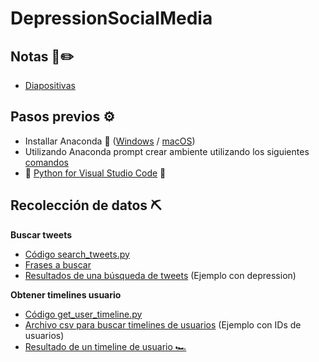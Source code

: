 # DepressionSocialMedia

## Notas 📔✏️

* [Diapositivas](https://github.com/miryamelizabeth/DepressionSocialMedia/tree/main/Notas)

## Pasos previos ⚙️

* Installar Anaconda 🐍 ([Windows](https://docs.anaconda.com/free/anaconda/getting-started/install/windows/) / [macOS](https://docs.anaconda.com/free/anaconda/getting-started/install/mac-os/))
* Utilizando Anaconda prompt crear ambiente utilizando los siguientes [comandos](https://github.com/miryamelizabeth/DepressionSocialMedia/blob/main/anaconda-env.txt)
* 🦖 [Python for Visual Studio Code](https://docs.anaconda.com/free/anaconda/ide-tutorials/python-vsc/) 🦕

## Recolección de datos ⛏️

**Buscar tweets**
* [Código search_tweets.py](https://github.com/miryamelizabeth/DepressionSocialMedia/blob/main/search_tweets.py)
* [Frases a buscar](https://github.com/miryamelizabeth/DepressionSocialMedia/blob/main/Ejemplos/tag_tweets.txt)
* [Resultados de una búsqueda de tweets](https://github.com/miryamelizabeth/DepressionSocialMedia/blob/main/Ejemplos/example_results_search.csv) (Ejemplo con depression)

**Obtener timelines usuario**
* [Código get_user_timeline.py](https://github.com/miryamelizabeth/DepressionSocialMedia/blob/main/get_user_timeline.py)
* [Archivo csv para buscar timelines de usuarios](https://github.com/miryamelizabeth/DepressionSocialMedia/blob/main/ids_search_timelines.csv) (Ejemplo con IDs de usuarios)
* [Resultado de un timeline de usuario 🏎️](https://github.com/miryamelizabeth/DepressionSocialMedia/blob/main/Ejemplos/example_timeline_user394892872.csv)
